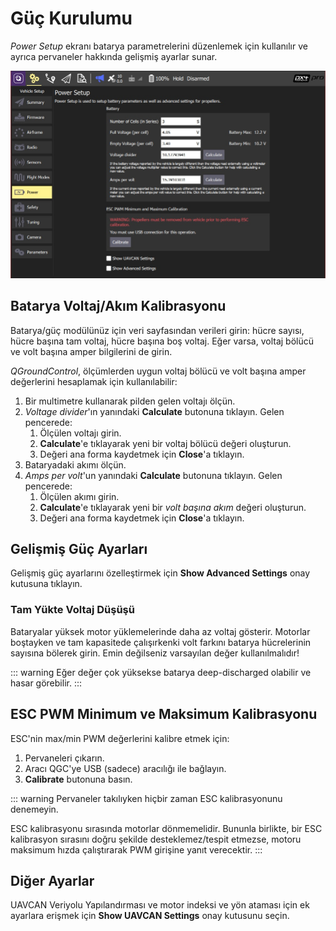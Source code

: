 # Güç Kurulumu

_Power Setup_ ekranı batarya parametrelerini düzenlemek için kullanılır ve ayrıca pervaneler hakkında gelişmiş ayarlar sunar.

![Batarya Kalibrasyonu](../../../assets/setup/PX4Power.jpg)

## Batarya Voltaj/Akım Kalibrasyonu

Batarya/güç modülünüz için veri sayfasından verileri girin: hücre sayısı, hücre başına tam voltaj, hücre başına boş voltaj. Eğer varsa, voltaj bölücü ve volt başına amper bilgilerini de girin.

_QGroundControl_, ölçümlerden uygun voltaj bölücü ve volt başına amper değerlerini hesaplamak için kullanılabilir:

1. Bir multimetre kullanarak pilden gelen voltajı ölçün.
2. _Voltage divider_'ın yanındaki **Calculate** butonuna tıklayın. Gelen pencerede:
   1. Ölçülen voltajı girin.
   2. **Calculate**'e tıklayarak yeni bir voltaj bölücü değeri oluşturun.
   3. Değeri ana forma kaydetmek için **Close**'a tıklayın.
3. Bataryadaki akımı ölçün.
4. _Amps per volt_'un yanındaki **Calculate** butonuna tıklayın. Gelen pencerede:
   1. Ölçülen akımı girin.
   2. **Calculate**'e tıklayarak yeni bir _volt başına akım_ değeri oluşturun.
   3. Değeri ana forma kaydetmek için **Close**'a tıklayın.

## Gelişmiş Güç Ayarları

Gelişmiş güç ayarlarını özelleştirmek için **Show Advanced Settings** onay kutusuna tıklayın.

### Tam Yükte Voltaj Düşüşü

Bataryalar yüksek motor yüklemelerinde daha az voltaj gösterir. Motorlar boştayken ve tam kapasitede çalışırkenki volt farkını batarya hücrelerinin sayısına bölerek girin. Emin değilseniz varsayılan değer kullanılmalıdır!

::: warning
Eğer değer çok yüksekse batarya deep-discharged olabilir ve hasar görebilir.
:::

## ESC PWM Minimum ve Maksimum Kalibrasyonu

ESC'nin max/min PWM değerlerini kalibre etmek için:

1. Pervaneleri çıkarın.
2. Aracı QGC'ye USB (sadece) aracılığı ile bağlayın.
3. **Calibrate** butonuna basın.

::: warning
Pervaneler takılıyken hiçbir zaman ESC kalibrasyonunu denemeyin.

ESC kalibrasyonu sırasında motorlar dönmemelidir. Bununla birlikte, bir ESC kalibrasyon sırasını doğru şekilde desteklemez/tespit etmezse, motoru maksimum hızda çalıştırarak PWM girişine yanıt verecektir.
:::

## Diğer Ayarlar

UAVCAN Veriyolu Yapılandırması ve motor indeksi ve yön ataması için ek ayarlara erişmek için **Show UAVCAN Settings** onay kutusunu seçin.
